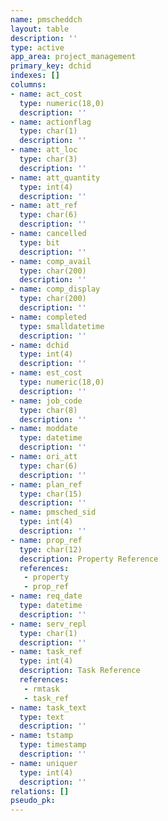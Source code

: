 ```yaml
---
name: pmscheddch
layout: table
description: ''
type: active
app_area: project_management
primary_key: dchid
indexes: []
columns:
- name: act_cost
  type: numeric(18,0)
  description: ''
- name: actionflag
  type: char(1)
  description: ''
- name: att_loc
  type: char(3)
  description: ''
- name: att_quantity
  type: int(4)
  description: ''
- name: att_ref
  type: char(6)
  description: ''
- name: cancelled
  type: bit
  description: ''
- name: comp_avail
  type: char(200)
  description: ''
- name: comp_display
  type: char(200)
  description: ''
- name: completed
  type: smalldatetime
  description: ''
- name: dchid
  type: int(4)
  description: ''
- name: est_cost
  type: numeric(18,0)
  description: ''
- name: job_code
  type: char(8)
  description: ''
- name: moddate
  type: datetime
  description: ''
- name: ori_att
  type: char(6)
  description: ''
- name: plan_ref
  type: char(15)
  description: ''
- name: pmsched_sid
  type: int(4)
  description: ''
- name: prop_ref
  type: char(12)
  description: Property Reference
  references:
   - property
   - prop_ref
- name: req_date
  type: datetime
  description: ''
- name: serv_repl
  type: char(1)
  description: ''
- name: task_ref
  type: int(4)
  description: Task Reference
  references:
   - rmtask
   - task_ref
- name: task_text
  type: text
  description: ''
- name: tstamp
  type: timestamp
  description: ''
- name: uniquer
  type: int(4)
  description: ''
relations: []
pseudo_pk: 
---
```


